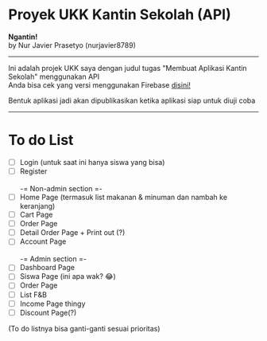 # Proyek UKK Kantin Sekolah (API)

**Ngantin!**\
by Nur Javier Prasetyo (nurjavier8789)

---------------------------------------
Ini adalah projek UKK saya dengan judul tugas "Membuat Aplikasi Kantin Sekolah" menggunakan API\
Anda bisa cek yang versi menggunakan Firebase [disini!](https://github.com/nurjavier8789/yukan_app_ukk_Firebase)

Bentuk aplikasi jadi akan dipublikasikan ketika aplikasi siap untuk diuji coba

---------------------------------------
# To do List

- [ ] Login (untuk saat ini hanya siswa yang bisa)
- [ ] Register\
\
-= Non-admin section =-
- [ ] Home Page (termasuk list makanan & minuman dan nambah ke keranjang)
- [ ] Cart Page
- [ ] Order Page
- [ ] Detail Order Page + Print out (?)
- [ ] Account Page\
\
-= Admin section =-
- [ ] Dashboard Page
- [ ] Siswa Page (ini apa wak? 😂)
- [ ] Order Page
- [ ] List F&B
- [ ] Income Page thingy
- [ ] Discount Page(?)

(To do listnya bisa ganti-ganti sesuai prioritas)
